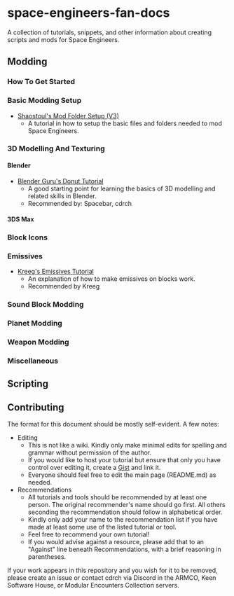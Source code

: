 # space-engineers-fan-docs
A collection of tutorials, snippets, and other information about creating scripts and mods for Space Engineers.

## Modding

### How To Get Started

### Basic Modding Setup
- [Shaostoul's Mod Folder Setup (V3)](https://www.youtube.com/watch?v=najofqN1XIs)
    - A tutorial in how to setup the basic files and folders needed to mod Space Engineers.

### 3D Modelling And Texturing

#### Blender

- [Blender Guru's Donut Tutorial](https://www.youtube.com/watch?v=JYj6e-72RDs)
    - A good starting point for learning the basics of 3D modelling and related skills in Blender.
    - Recommended by: Spacebar, cdrch

#### 3DS Max

### Block Icons

### Emissives
- [Kreeg's Emissives Tutorial](tutorials/emissives-kreeg.md)
    - An explanation of how to make emissives on blocks work.
    - Recommended by Kreeg

### Sound Block Modding

### Planet Modding

### Weapon Modding

### Miscellaneous

## Scripting

## Contributing

The format for this document should be mostly self-evident. A few notes:
- Editing
    - This is not like a wiki. Kindly only make minimal edits for spelling and grammar without permission of the author.
    - If you would like to host your tutorial but ensure that only you have control over editing it, create a [Gist](http://gist.github.com) and link it.
    - Everyone should feel free to edit the main page (README.md) as needed.
- Recommendations
    - All tutorials and tools should be recommended by at least one person. The original recommender's name should go first. All others seconding the recommendation should follow in alphabetical order.
    - Kindly only add your name to the recommendation list if you have made at least some use of the listed tutorial or tool.
    - Feel free to recommend your own tutorial!
    - If you would advise against a resource, please add that to an "Against" line beneath Recommendations, with a brief reasoning in parentheses.

If your work appears in this repository and you wish for it to be removed, please create an issue or contact cdrch via Discord in the ARMCO, Keen Software House, or Modular Encounters Collection servers.
